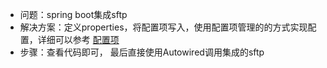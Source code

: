 - 问题：spring boot集成sftp
- 解决方案：定义properties，将配置项写入，使用配置项管理的的方式实现配置，详细可以参考 [配置项](../properties/readme.md)
- 步骤：查看代码即可， 最后直接使用Autowired调用集成的sftp